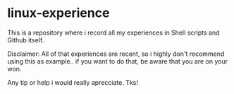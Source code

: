 # linux-experience

This is a repository where i record all my experiences in Shell scripts and Github itself.

Disclaimer: All of that experiences are recent, so i highly don't recommend using this as example.. if you want to do that, be aware that you are on your won.

Any tip or help i would really aprecciate. Tks!

